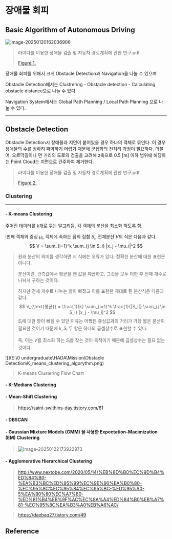 # 장애물 회피



## Basic Algorithm of Autonomous Driving

![image-20250120162036906](C:\Users\GihyunPark\AppData\Roaming\Typora\typora-user-images\image-20250120162036906.png)

> 라이다를 이용한 장애물 검출 및 자동차 경로계획에 관한 연구.pdf
>
> [Figure 1.][1]



장애물 회피를 위해서 크게 Obstacle Detection과  Navigation을 나눌 수 있으며 

Obstacle Detection에서는 Clustrering - Obstacle detection - Calculating obstacle distance으로 나눌 수 있다.

Navigation System에서는 Global Path Planning / Local Path Planning 으로 나눌 수 있다.

---



## Obstacle Detection

  Obstacle Detection시 장애물과 지면이 붙어있을 경우 하나의 객체로 묶인다. 이 경우 장애물의 수를 정확히 파악하기 어렵기 때문에 군집화의 전처리 과정이 필요하다. 더불어, 오르막길이나 먼 거리의 도로의 검출을 고려해 z축으로 0.5 [m] 이하 범위에 해당하는 Point Cloud는 지면으로 간주하여 제거한다. 

> 라이다를 이용한 장애물 검출 및 자동차 경로계획에 관한 연구.pdf
>
> [Figure 2.][1]
>
> [][1]



### Clustering

---



####  - K-means Clustering 

  주어진 데이터를 k개로 묶는 알고리듬. 각 객체의 분산을 최소화 하도록 함.

  i번째 객체의 중심 $\mu_i$, 객체에 속하는 점의 집합 $S_i$, 전체분산 $V$의 식은 다음과 같다.
$$
V = \sum_{i=1}^k \sum_{j \in S_i} |x_j - \mu_i|^2
$$

> 원래 분산의 의미를 생각하면 저 식에는 오류가 있다. 정확한 분산에 대한 표현은 아니다.
>
> 분산이란, 관측값에서 평균을 뺀 값을 제곱하고, 그것을 모두 더한 후 전체 개수로 나눠서 구하는 것이다.
>
> 하지만 전체 개수로 나누는 항이 빠졌고 이를 표현한 제대로 된 분산식은 다음과 같다.
> $$
> V_{\text{평균}} = \frac{1}{k} \sum_{i=1}^k \frac{1}{|S_i|} \sum_{j \in S_i} |x_j - \mu_i|^2
> $$
>   $S_i$에 대한 항이 빠질 수 있던 이유는 어쨌든 중심값과의 거리가 가장 짧은 분산이 필요한 것이기 때문에 $k, S_i$ 두 항은 하나의 곱셈상수로 표현할 수 있다.
>
> 즉, 이는 $V$를 최소화 하는 $S_i$를 찾는 것이 목적이기 때문에 곱셈상수는 필요 없는 것이다.



![](E:\0 undergraduate\HADA\Mission\Obstacle Detection\K_means_clustering_algorythm.png)

> K-means Clustering Flow Chart







#### - K-Medians Clustering

#### - Mean-Shift Clustering

> https://saint-swithins-day.tistory.com/81

#### - DBSCAN

#### - Gaussian Mixture Models (GMM) 을 사용한 Expectation-Macimization (EM) Clustering

> ![image-20250122173922973](C:\Users\GihyunPark\AppData\Roaming\Typora\typora-user-images\image-20250122173922973.png)

#### - Agglomerative Hierarchical Clustering

> http://www.nextobe.com/2020/05/14/%EB%8D%B0%EC%9D%B4%ED%84%B0-%EA%B3%BC%ED%95%99%EC%9E%90%EA%B0%80-%EC%95%8C%EC%95%84%EC%95%BC-%ED%95%A0-5%EA%B0%80%EC%A7%80-%ED%81%B4%EB%9F%AC%EC%8A%A4%ED%84%B0%EB%A7%81-%EC%95%8C%EA%B3%A0%EB%A6%AC/

> https://daebaq27.tistory.com/49



## Reference

[1]: file:///E:/0%20undergraduate/HADA/Mission/Obstacle%20Detection/paper/%5BObstacle%20Path%20Planning%5D%20Research%20on%20obstacle%20detection%20and%20vehicle%20path%20planning%20using%20lidar.pdf